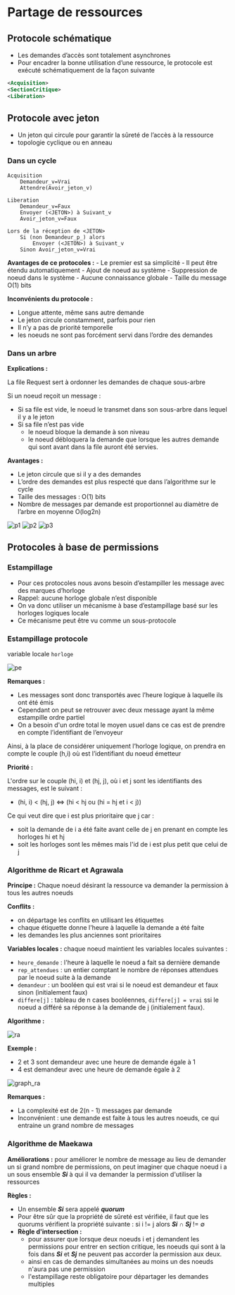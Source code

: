 # Partage de ressources

## Protocole schématique
- Les demandes dʼaccès sont totalement asynchrones
- Pour encadrer la bonne utilisation dʼune ressource, le protocole est exécuté schématiquement de la façon suivante
```xml
<Acquisition>
<SectionCritique>
<Libération>
```

## Protocole avec jeton

- Un jeton qui circule pour garantir la sûreté de lʼaccès à la ressource
- topologie cyclique ou en anneau

### Dans un cycle

```
Acquisition 
    Demandeur_v=Vrai 
    Attendre(Avoir_jeton_v)

Liberation 
    Demandeur_v=Faux 
    Envoyer (<JETON>) à Suivant_v 
    Avoir_jeton_v=Faux

Lors de la réception de <JETON>
    Si (non Demandeur_p_) alors
        Envoyer (<JETON>) à Suivant_v
    Sinon Avoir_jeton_v=Vrai
```

**Avantages de ce protocoles :**
    - Le premier est sa simplicité
    - Il peut être étendu automatiquement
    - Ajout de noeud au système
    - Suppression de noeud dans le système
    - Aucune connaissance globale
    - Taille du message O(1) bits

**Inconvénients du protocole :**
- Longue attente, même sans autre demande
- Le jeton circule constamment, parfois pour rien
- Il nʼy a pas de priorité temporelle
- les noeuds ne sont pas forcément servi dans lʼordre des demandes

### Dans un arbre

**Explications :**

La file Request sert à ordonner les demandes de chaque sous-arbre

Si un noeud reçoit un message :
- Si sa file est vide, le noeud le transmet dans son sous-arbre dans lequel il y a le jeton
- Si sa file nʼest pas vide
    - le noeud bloque la demande à son niveau
    - le noeud débloquera la demande que lorsque les autres demande qui sont avant dans la file auront été servies.

**Avantages :**
- Le jeton circule que si il y a des demandes
- Lʼordre des demandes est plus respecté que dans lʼalgorithme sur le cycle
- Taille des messages : O(1) bits
- Nombre de messages par demande est proportionnel au diamètre de lʼarbre en moyenne O(log2n)

![p1](res/p1.png)
![p2](res/p2.png)
![p3](res/p3.png)

## Protocoles à base de permissions

### Estampillage

- Pour ces protocoles nous avons besoin dʼestampiller les message avec des marques dʼhorloge
- Rappel: aucune horloge globale nʼest disponible
- On va donc utiliser un mécanisme à base dʼestampillage basé sur les horloges logiques locale
- Ce mécanisme peut être vu comme un sous-protocole

### Estampillage protocole

variable locale ``horloge``

![pe](res/pe.png)

**Remarques :**

- Les messages sont donc transportés avec lʼheure logique à laquelle ils ont été émis
- Cependant on peut se retrouver avec deux message ayant la même estampille 
ordre partiel
- On a besoin d'un ordre total le moyen usuel dans ce cas est de prendre en compte
lʼidentifiant de lʼenvoyeur

Ainsi, à la place de considérer uniquement lʼhorloge logique, on prendra en compte le couple (h,i) où est lʼidentifiant du noeud émetteur

**Priorité :**

L'ordre sur le couple (hi, i) et (hj, j), où i et j sont les identifiants des messages, est le suivant :
- (hi, i) < (hj, j) <=> (hi < hj ou (hi = hj et i < j))

Ce qui veut dire que i est plus prioritaire que j car :
- soit la demande de i a été faite avant celle de j en prenant en compte les horloges hi et hj
- soit les horloges sont les mêmes mais l'id de i est plus petit que celui de j

### Algorithme de Ricart et Agrawala

**Principe :** Chaque noeud désirant la ressource va demander la permission à tous les autres noeuds

**Conflits :**
- on départage les conflits en utilisant les étiquettes
- chaque étiquette donne l'heure à laquelle la demande a été faite
- les demandes les plus anciennes sont prioritaires

**Variables locales :** chaque noeud maintient les variables locales suivantes :
- ``heure_demande`` : l'heure à laquelle le noeud a fait sa dernière demande
- ``rep_attendues`` : un entier comptant le nombre de réponses attendues par le noeud suite à la demande
- ``demandeur`` : un booléen qui est vrai si le noeud est demandeur et faux sinon (initialement faux)
- ``differe[j]`` : tableau de n cases booléennes, ``differe[j] = vrai`` ssi le noeud a différé sa réponse à la demande de j (initialement faux).

**Algorithme :**

![ra](res/ra.png)

**Exemple :**

- 2 et 3 sont demandeur avec une heure de demande égale à 1
- 4 est demandeur avec une heure de demande égale à 2

![graph_ra](res/graph_ra.png)

**Remarques :**

- La complexité est de 2(n - 1) messages par demande
- Inconvénient : une demande est faite à tous les autres noeuds, ce qui entraine un grand nombre de messages

### Algorithme de Maekawa

**Améliorations :** pour améliorer le nombre de message au lieu de demander un si grand nombre de permissions, on peut imaginer que chaque noeud i a un sous ensemble ***Si*** à qui il va demander la permission d'utiliser la ressources

**Règles :**
- Un ensemble ***Si*** sera appelé ***quorum***
- Pour être sûr que la propriété de sûreté est vérifiée, il faut que les quorums vérifient la propriété suivante : si i != j alors ***Si*** ∩ ***Sj*** != ∅
- **Règle d'intersection :**
    - pour assurer que lorsque deux noeuds i et j demandent les permissions pour entrer en section critique, les noeuds qui sont à la fois dans ***Si*** et ***Sj*** ne peuvent pas accorder la permission aux deux.
    - ainsi en cas de demandes simultanées au moins un des noeuds n'aura pas une permission
    - l'estampillage reste obligatoire pour départager les demandes multiples